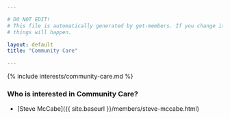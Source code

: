 ```yaml
---

# DO NOT EDIT!
# This file is automatically generated by get-members. If you change it, bad
# things will happen.

layout: default
title: "Community Care"

---
```


{% include interests/community-care.md %}

### Who is interested in Community Care?


* [Steve McCabe]({{ site.baseurl }}/members/steve-mccabe.html)

